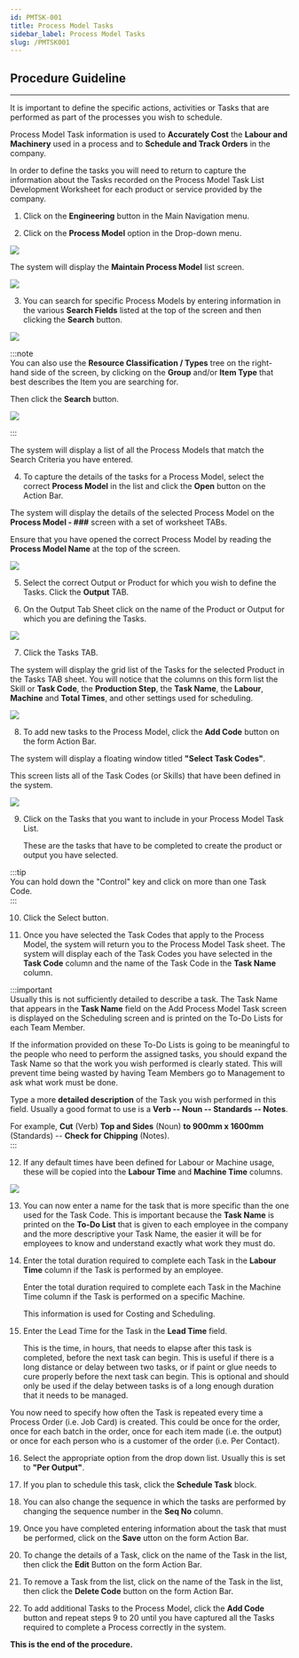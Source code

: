 ```yaml
---
id: PMTSK-001
title: Process Model Tasks 
sidebar_label: Process Model Tasks 
slug: /PMTSK001
---
```

## Procedure Guideline
___

It is important to define the specific actions, activities or Tasks that are performed as part of the processes you wish to schedule.  

Process Model Task information is used to **Accurately Cost** the **Labour and Machinery** used in a process and to **Schedule and Track Orders** in the company.  

In order to define the tasks you will need to return to capture the information about the Tasks recorded on the Process Model Task List Development Worksheet for each product or service provided by the company.  

1. Click on the **Engineering** button in the Main Navigation menu.  

2. Click on the **Process Model** option in the Drop-down menu. 	

![](../static/img/docs/PMTSK-001/image01.png)  

The system will display the **Maintain Process Model** list screen.  

<!-- This screen lists all of the Process Models that have been captured in the Sense-i System.   -->

![](../static/img/docs/PMTSK-001/image02.png)  

3. You can search for specific Process Models by entering information in the various **Search Fields** listed at the top of the screen and then clicking the **Search** button.  

![](../static/img/docs/PMTSK-001/image03.png)  

:::note  
You can also use the **Resource Classification / Types** tree on the right-hand side of the screen, by clicking on the **Group** and/or **Item Type** that best describes the Item you are searching for.  

Then click the **Search** button.  

![](../static/img/docs/PMTSK-001/image04.png)  

:::  

The system will display a list of all the Process Models that match the Search Criteria you have entered.  

4. To capture the details of the tasks for a Process Model, select the correct **Process Model** in the list and click the **Open** button on the Action Bar.  

The system will display the details of the selected Process Model on the **Process Model - ###** screen with a set of worksheet TABs.  

Ensure that you have opened the correct Process Model by reading the **Process Model Name** at the top of the screen.  

![](../static/img/docs/PMTSK-001/image05.png)  

5. Select the correct Output or Product for which you wish to define the Tasks. Click the **Output** TAB.  

6. On the Output Tab Sheet click on the name of the Product or Output for which you are defining the Tasks.  

![](../static/img/docs/PMTSK-001/image06.png)  

7. Click the Tasks TAB.  

    <!-- Check that the name of the Product or Service for which you are defining tasks appears correctly in the **Selected Output** field. This is to ensure that you do not mistakenly add or modify the tasks for the wrong product.   -->

The system will display the grid list of the Tasks for the selected Product in the Tasks TAB sheet. You will notice that the columns on this form list the Skill or **Task Code**, the **Production Step**, the **Task Name**, the **Labour**, **Machine** and **Total Times**, and other settings used for scheduling.  

![](../static/img/docs/PMTSK-001/image07.png)  

8. To add new tasks to the Process Model, click the **Add Code** button on the form Action Bar.  

The system will display a floating window titled **"Select Task Codes"**.  

This screen lists all of the Task Codes (or Skills) that have been defined in the system.  

![](../static/img/docs/PMTSK-001/image08.png)  

9. Click on the Tasks that you want to include in your Process Model Task List.  

    These are the tasks that have to be completed to create the product or output you have selected.  

:::tip  
You can hold down the "Control" key and click on more than one Task Code.  
:::  

10. Click the Select button.  

11. Once you have selected the Task Codes that apply to the Process Model, the system will return you to the Process Model Task sheet.  The system will display each of the Task Codes you have selected in the **Task Code** column and the name of the Task Code in the **Task Name** column.  

:::important  
Usually this is not sufficiently detailed to describe a task. The Task Name that appears in the **Task Name** field on the Add Process Model Task screen is displayed on the Scheduling screen and is printed on the To-Do Lists for each Team Member.  

If the information provided on these To-Do Lists is going to be meaningful to the people who need to perform the assigned tasks, you should expand the Task Name so that the work you wish performed is clearly stated. This will prevent time being wasted by having Team Members go to Management to ask what work must be done.  

Type a more **detailed description** of the Task you wish performed in this field. Usually a good format to use is a **Verb -- Noun -- Standards -- Notes**.  

For example, **Cut** (Verb) **Top and Sides** (Noun) **to 900mm x 1600mm** (Standards) -- **Check for Chipping** (Notes).  
:::  

12. If any default times have been defined for Labour or Machine usage, these will be copied into the **Labour Time** and **Machine Time** columns.  

![](../static/img/docs/PMTSK-001/image09.png)  

<!-- You will notice that the system will display the Task Code you have selected in the Task Code field and also will have inserted the Task Code Name in the Task Name field.  -->

<!-- It should be obvious that if all the work and communication in the company was this clear, many problems would be prevented and productivity and morale would be greatly improved.   -->

13. You can now enter a name for the task that is more specific than the one used for the Task Code. This is important because the **Task Name** is printed on the **To-Do List** that is given to each employee in the company and the more descriptive your Task Name, the easier it will be for employees to know and understand exactly what work they must do.  

14. Enter the total duration required to complete each Task in the **Labour Time** column if the Task is performed by an employee.  

    Enter the total duration required to complete each Task in the Machine Time column if the Task is performed on a specific Machine.  

    This information is used for Costing and Scheduling.  

15. Enter the Lead Time for the Task in the **Lead Time** field.  

    This is the time, in hours, that needs to elapse after this task is completed, before the next task can begin. This is useful if there is a long distance or delay between two tasks, or if paint or glue needs to cure properly before the next task can begin. This is optional and should only be used if the delay between tasks is of a long enough duration that it needs to be managed.  

You now need to specify how often the Task is repeated every time a Process Order (i.e. Job Card) is created. This could be once for the order, once for each batch in the order, once for each item made (i.e. the output) or once for each person who is a customer of the order (i.e. Per Contact).  

16. Select the appropriate option from the drop down list. Usually this is set to **"Per Output"**.   

17. If you plan to schedule this task, click the **Schedule Task** block.  

18. You can also change the sequence in which the tasks are performed by changing the sequence number in the **Seq No** column.  

19. Once you have completed entering information about the task that must be performed, click on the **Save** utton on the form Action Bar.  

20. To change the details of a Task, click on the name of the Task in the list, then click the **Edit** Button on the form Action Bar.  

21. To remove a Task from the list, click on the name of the Task in the list, then click the **Delete Code** button on the form Action Bar.  

22. To add additional Tasks to the Process Model, click the **Add Code** button and repeat steps 9 to 20 until you have captured all the Tasks required to complete a Process correctly in the system.  

**This is the end of the procedure.**
